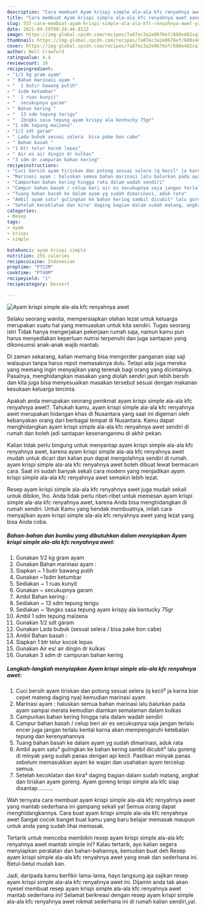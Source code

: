 ```yaml
---
description: "Cara membuat Ayam krispi simple ala-ala kfc renyahnya awet yang nikmat Untuk Jualan"
title: "Cara membuat Ayam krispi simple ala-ala kfc renyahnya awet yang nikmat Untuk Jualan"
slug: 557-cara-membuat-ayam-krispi-simple-ala-ala-kfc-renyahnya-awet-yang-nikmat-untuk-jualan
date: 2021-04-29T08:24:40.811Z
image: https://img-global.cpcdn.com/recipes/7a87ec3a2e0676ef/680x482cq70/ayam-krispi-simple-ala-ala-kfc-renyahnya-awet-foto-resep-utama.jpg
thumbnail: https://img-global.cpcdn.com/recipes/7a87ec3a2e0676ef/680x482cq70/ayam-krispi-simple-ala-ala-kfc-renyahnya-awet-foto-resep-utama.jpg
cover: https://img-global.cpcdn.com/recipes/7a87ec3a2e0676ef/680x482cq70/ayam-krispi-simple-ala-ala-kfc-renyahnya-awet-foto-resep-utama.jpg
author: Nell Crawford
ratingvalue: 4.4
reviewcount: 10
recipeingredient:
- "1/2 kg gram ayam"
- " Bahan marinasi ayam "
- "  1 butir bawang putih"
- " 1sdm ketumbar"
- "  1 ruas kunyit"
- "  secukupnya garam"
- " Bahan kering "
- "  13 sdm tepung terigu"
- "  1bngks sasa tepung ayam krispy ala kentucky 75gr"
- "1 sdm tepung maizena"
- "1/2 sdt garam"
- " Lada bubuk sesuai selera  bisa pake bon cabe"
- " Bahan basah "
- "1 btr telur kocok lepas"
- " Air es air dingin dr kulkas"
- "3 sdm dr campuran bahan kering"
recipeinstructions:
- "Cuci bersih ayam tiriskan dan potong sesuai selera (q kecil² ja karna biar cepet mateng daging nya) kemudian marinasi ayam"
- "Marinasi ayam : haluskan semua bahan marinasi lalu balurkan pada ayam sampai merata kemudian diamkan semalaman dalam kulkas"
- "Campurkan bahan kering hingga rata dalam wadah sendiri"
- "Campur bahan basah / celup beri air es secukupnya saja jangan terlalu encer juga jangan terlalu kental karna akan mempengaruhi ketebalan tepung dan kerenyahannya"
- "Tuang bahan basah ke dalam ayam yg sudah dimarinasi, aduk rata"
- "Ambil ayam satu² gulingkan ke bahan kering sambil dicubit² lalu goreng di minyak yang sudah panas dengan api kecil. Pastikan minyak panas sebelum memasukkan ayam ke wajan dan usahakan ayam tercelup semua."
- "Setelah kecoklatan dan kira² daging bagian dalam sudah matang, angkat dan tiriskan ayam goreng. Ayam goreng krispi simple ala kfc siap disantap ………"
categories:
- Resep
tags:
- ayam
- krispi
- simple

katakunci: ayam krispi simple 
nutrition: 255 calories
recipecuisine: Indonesian
preptime: "PT22M"
cooktime: "PT40M"
recipeyield: "1"
recipecategory: Dessert

---
```



![Ayam krispi simple ala-ala kfc renyahnya awet](https://img-global.cpcdn.com/recipes/7a87ec3a2e0676ef/680x482cq70/ayam-krispi-simple-ala-ala-kfc-renyahnya-awet-foto-resep-utama.jpg)

Selaku seorang wanita, mempersiapkan olahan lezat untuk keluarga merupakan suatu hal yang memuaskan untuk kita sendiri. Tugas seorang istri Tidak hanya mengerjakan pekerjaan rumah saja, namun kamu pun harus menyediakan keperluan nutrisi terpenuhi dan juga santapan yang dikonsumsi anak-anak wajib mantab.

Di zaman  sekarang, kalian memang bisa mengorder panganan siap saji walaupun tanpa harus repot memasaknya dulu. Tetapi ada juga mereka yang memang ingin menyajikan yang terenak bagi orang yang dicintainya. Pasalnya, menghidangkan masakan yang diolah sendiri jauh lebih bersih dan kita juga bisa menyesuaikan masakan tersebut sesuai dengan makanan kesukaan keluarga tercinta. 



Apakah anda merupakan seorang penikmat ayam krispi simple ala-ala kfc renyahnya awet?. Tahukah kamu, ayam krispi simple ala-ala kfc renyahnya awet merupakan hidangan khas di Nusantara yang saat ini digemari oleh kebanyakan orang dari berbagai tempat di Nusantara. Kamu dapat menghidangkan ayam krispi simple ala-ala kfc renyahnya awet sendiri di rumah dan boleh jadi santapan kesenanganmu di akhir pekan.

Kalian tidak perlu bingung untuk menyantap ayam krispi simple ala-ala kfc renyahnya awet, karena ayam krispi simple ala-ala kfc renyahnya awet mudah untuk dicari dan kalian pun dapat mengolahnya sendiri di rumah. ayam krispi simple ala-ala kfc renyahnya awet boleh dibuat lewat bermacam cara. Saat ini sudah banyak sekali cara modern yang menjadikan ayam krispi simple ala-ala kfc renyahnya awet semakin lebih lezat.

Resep ayam krispi simple ala-ala kfc renyahnya awet juga mudah sekali untuk dibikin, lho. Anda tidak perlu ribet-ribet untuk memesan ayam krispi simple ala-ala kfc renyahnya awet, karena Anda bisa menghidangkan di rumah sendiri. Untuk Kamu yang hendak membuatnya, inilah cara menyajikan ayam krispi simple ala-ala kfc renyahnya awet yang lezat yang bisa Anda coba.

<!--inarticleads1-->

##### Bahan-bahan dan bumbu yang dibutuhkan dalam menyiapkan Ayam krispi simple ala-ala kfc renyahnya awet:

1. Gunakan 1/2 kg gram ayam
1. Gunakan  Bahan marinasi ayam :
1. Siapkan  ~ 1 butir bawang putih
1. Gunakan  ~1sdm ketumbar
1. Sediakan  ~ 1 ruas kunyit
1. Gunakan  ~ secukupnya garam
1. Ambil  Bahan kering :
1. Sediakan  ~ 13 sdm tepung terigu
1. Sediakan  ~ 1bngks sasa tepung ayam krispy ala kentucky 75gr
1. Ambil 1 sdm tepung maizena
1. Gunakan 1/2 sdt garam
1. Gunakan  Lada bubuk (sesuai selera / bisa pake bon cabe)
1. Ambil  Bahan basah :
1. Siapkan 1 btr telur kocok lepas
1. Gunakan  Air es/ air dingin dr kulkas
1. Gunakan 3 sdm dr campuran bahan kering




<!--inarticleads2-->

##### Langkah-langkah menyiapkan Ayam krispi simple ala-ala kfc renyahnya awet:

1. Cuci bersih ayam tiriskan dan potong sesuai selera (q kecil² ja karna biar cepet mateng daging nya) kemudian marinasi ayam
1. Marinasi ayam : haluskan semua bahan marinasi lalu balurkan pada ayam sampai merata kemudian diamkan semalaman dalam kulkas
1. Campurkan bahan kering hingga rata dalam wadah sendiri
1. Campur bahan basah / celup beri air es secukupnya saja jangan terlalu encer juga jangan terlalu kental karna akan mempengaruhi ketebalan tepung dan kerenyahannya
1. Tuang bahan basah ke dalam ayam yg sudah dimarinasi, aduk rata
1. Ambil ayam satu² gulingkan ke bahan kering sambil dicubit² lalu goreng di minyak yang sudah panas dengan api kecil. Pastikan minyak panas sebelum memasukkan ayam ke wajan dan usahakan ayam tercelup semua.
1. Setelah kecoklatan dan kira² daging bagian dalam sudah matang, angkat dan tiriskan ayam goreng. Ayam goreng krispi simple ala kfc siap disantap ………




Wah ternyata cara membuat ayam krispi simple ala-ala kfc renyahnya awet yang mantab sederhana ini gampang sekali ya! Semua orang dapat menghidangkannya. Cara buat ayam krispi simple ala-ala kfc renyahnya awet Sangat cocok banget buat kamu yang baru belajar memasak maupun untuk anda yang sudah lihai memasak.

Tertarik untuk mencoba membikin resep ayam krispi simple ala-ala kfc renyahnya awet mantab simple ini? Kalau tertarik, ayo kalian segera menyiapkan peralatan dan bahan-bahannya, kemudian buat deh Resep ayam krispi simple ala-ala kfc renyahnya awet yang enak dan sederhana ini. Betul-betul mudah kan. 

Jadi, daripada kamu berfikir lama-lama, hayo langsung aja sajikan resep ayam krispi simple ala-ala kfc renyahnya awet ini. Dijamin anda tak akan nyesel membuat resep ayam krispi simple ala-ala kfc renyahnya awet mantab sederhana ini! Selamat berkreasi dengan resep ayam krispi simple ala-ala kfc renyahnya awet nikmat sederhana ini di rumah kalian sendiri,ya!.

